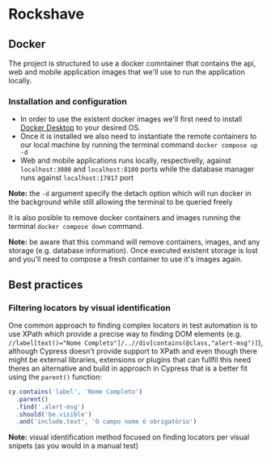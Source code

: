 # Rockshave

## Docker

The project is structured to use a docker comntainer that contains the api, web and mobile application images that we'll use to run the application locally.

### Installation and configuration

- In order to use the existent docker images we'll first need to install [Docker Desktop](https://www.docker.com/) to your desired OS.
- Once it is installed we also need to instantiate the remote containers to our local machine by running the terminal command `docker compose up -d`
- Web and mobile applications runs locally, respectivelly, against `localhost:3000` and `localhost:8100` ports while the database manager runs against `localhost:17017` port

**Note:** the `-d` argument specify the detach option which will run docker in the background while still allowing the terminal to be queried freely

It is also posible to remove docker containers and images running the terminal `docker compose down` command.

**Note:** be aware that this command will remove containers, images, and any storage (e.g. database information). Once executed existent storage is lost and you'll need to compose a fresh container to use it's images again.

## Best practices

### Filtering locators by visual identification

One common approach to finding complex locators in test automation is to use XPath which provide a precise way to finding DOM elements (e.g. `//label[text()="Nome Completo"]/..//div[contains(@class,"alert-msg")]`), although Cypress doesn't provide support to XPath and even though there might be external libraries, extensions or plugins that can fullfil this need theres an alternative and build in approach in Cypress that is a better fit using the `parent()` function:

```js
cy.contains('label', 'Nome Completo')
  .parent()
  .find('.alert-msg')
  .should('be.visible')
  .and('include.text', 'O campo nome é obrigatório')
```

**Note:** visual identification method focused on finding locators per visual snipets (as you would in a manual test)